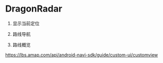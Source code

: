 # DragonRadar

1. 显示当前定位

2. 路线导航

3. 路线概览


https://lbs.amap.com/api/android-navi-sdk/guide/custom-ui/customview